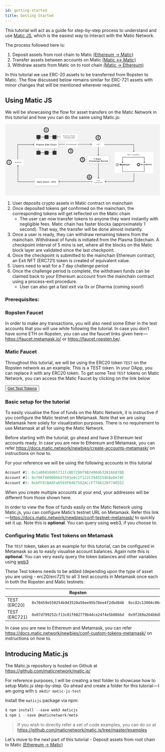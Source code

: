```yaml
---
id: getting-started
title: Getting Started
---
```

This tutorial will act as a guide for step-by-step process to understand and use [Matic JS](https://github.com/maticnetwork/matic.js), which is the easiest way to interact with the Matic Network. 

The process followed here is:

1. Deposit assets from root chain to Matic [(Ethereum → Matic)](deposit)
2. Transfer assets between accounts on Matic [(Matic ↔ Matic)](transfer)
3. Withdraw assets from Matic on to root chain [(Matic → Ethereum)](withdraw)

In this tutorial we use ERC-20 assets to be transferred from Ropsten to Matic. The flow discussed below remains similar for ERC-721 assets with minor changes that will be mentioned wherever required.

## Using Matic JS

We will be showcasing the flow for asset transfers on the Matic Network in this tutorial and how you can do the same using Matic.js:

![Workflow](../../img/matic/Matic-Workflow-2.jpg)

1. User deposits crypto assets in Matic contract on mainchain
2. Once deposited tokens get confirmed on the mainchain, the corresponding tokens will get reflected on the Matic chain
    - The user can now transfer tokens to anyone they want instantly with negligible fees. Matic chain has faster blocks (approximately 1 second). That way, the transfer will be done almost instantly.
3. Once a user is ready, they can withdraw remaining tokens from the mainchain. Withdrawal of funds is initiated from the Plasma Sidechain. A checkpoint interval of 5 mins is set, where all the blocks on the Matic block layer are validated since the last checkpoint.
4. Once the checkpoint is submitted to the mainchain Ethereum contract, an Exit NFT (ERC721) token is created of equivalent value.
5. Users need to wait for a 7 day challenge period
6. Once the challenge period is complete, the withdrawn funds can be claimed back to your Ethereum acccount from the mainchain contract using a process-exit procedure.
    - User can also get a fast exit via 0x or Dharma (coming soon!)

### Prerequisites:

### Ropsten Faucet

In order to make any transactions, you will also need some Ether in the test accounts that you will use while following the tutorial. In case you don’t have some ETH on Ropsten, you can use the faucet links given here — https://faucet.metamask.io/ or https://faucet.ropsten.be/.

### Matic Faucet

Throughout this tutorial, we will be using the ERC20 token `TEST` on the Ropsten network as an example. This is a TEST token. In your DApp, you can replace it with any ERC20 token. To get some Test `TEST` tokens on Matic Network, you can access the Matic Faucet by clicking on the link below

<div style={{textAlign: 'center', paddingTop: '15px', paddingBottom: '15px'}}>
        <button className="btn btn-primary btn-md" style={{padding: '15px', backgroundColor: '#000', color: '#fff', borderRadius: '4px', cursor: 'pointer', boxShadow: '0px 4px 7px -4px rgba(0,0,0,0.75)'}}>
          <a href="https://faucet.matic.network/" target="_blank" style={{color: 'inherit'}}>
            Get Test Tokens
          </a>
        </button>
      </div>

### Basic setup for the tutorial

To easily visualise the flow of funds on the Matic Network, it is instructive if you configure the Matic testnet on Metamask. Note that we are using Metamask here solely for visualization purposes. There is no requirement to use Metamask at all for using the Matic Network.

Before starting with the tutorial, go ahead and have 3 Ethereum test accounts ready. In case you are new to Ethereum and Metamask, you can refer https://docs.matic.network/newbies/create-accounts-metamask/ on instructions on how to.

For your reference we will be using the following accounts in this tutorial

```js
Account #1: 0x1a06816065731fcBD7296f9B2400d632816b070B
Account #2: 0xf66f409086647591e0c2f122C1945554b8e0e74F
Account #3: 0xbFF81BA6Fa6593F0467592ACcF770A120f740552
```

When you create multiple accounts at your end, your addresses will be different from those shown here.

In order to view the flow of funds easily on the Matic Network using Matic.js, you can configure Matic’s testnet URL on Metamask. Refer this link — https://docs.matic.network/newbies/conf-testnet-metamask/ to quickly set it up. Note this is **optional**. You can query using web3, if you choose to.

### Configuring Matic Test tokens on Metamask

The `TEST` token, taken as an example for this tutorial, can be configured in Metamask so as to easily visualise account balances. Again note this is **optional**. You can very easily query the token balances and other variables using [web3](https://web3js.readthedocs.io/en/1.0/)

These Test tokens needs to be added (depending upon the type of asset you are using - erc20/erc721) to all 3 test accounts in Metamask once each in both the Ropsten and Matic testnets:

|  |Ropsten  |Matic  |
|---|---|---|
|TEST (ERC20)  | `0x70459e550254b9d3520a56ee95b78ee4f2dbd846` | `0xc82c13004c06e4c627cf2518612a55ce7a3db699` |
|TEST (ERC721)  | `0x07d799252cf13c01f602779b4dce24f4e5b08bbd` | `0x9f289a264b6db56d69ad53f363d06326b984e637` |

In case you are new to Ethereum and Metamask, you can refer https://docs.matic.network/newbies/conf-custom-tokens-metamask/ on instructions on how to.

## Introducing Matic.js

The Matic.js repository is hosted on Github at https://github.com/maticnetwork/matic.js/

For reference purposes, I will be creating a test folder to showcase how to setup Matic.js step-by-step. Go ahead and create a folder for this tutorial — I am going with `$ mkdir matic-js-test`

Install the `maticjs` package via npm:

```js
$ npm install --save web3 maticjs
$ npm i --save @maticnetwork/meta
```

> If you wish to directly refer a set of code examples, you can do so at https://github.com/maticnetwork/matic.js/tree/master/examples

Let's move to the next part of this tutorial - Deposit assets from root chain to Matic [(Ethereum → Matic)](deposit) 